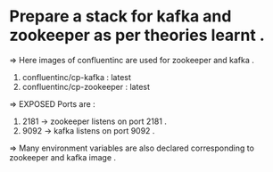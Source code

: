 # Prepare a stack for kafka and zookeeper as per theories learnt .

=> Here images of confluentinc are used for zookeeper and kafka .

1. confluentinc/cp-kafka : latest
2. confluentinc/cp-zookeeper : latest

=> EXPOSED Ports are : 

1.  2181 ->  zookeeper listens on port 2181 .
2.  9092 ->  kafka listens on port 9092 .

=> Many environment variables are also declared corresponding to zookeeper and kafka image .

